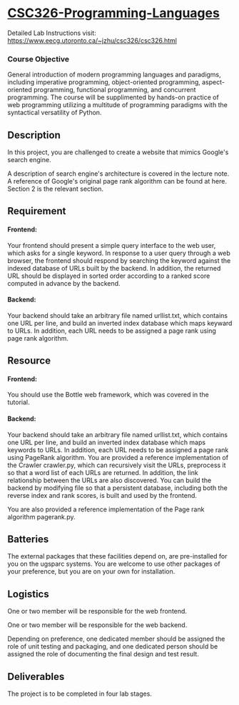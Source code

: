 # [CSC326-Programming-Languages](http://www.eecg.toronto.edu/~jzhu/csc326/csc326.html)

Detailed Lab Instructions visit: https://www.eecg.utoronto.ca/~jzhu/csc326/csc326.html

### Course Objective
General introduction of modern programming languages and paradigms, including imperative programming, object-oriented programming, aspect-oriented programming, functional programming, and concurrent programming. The course will be supplimented by hands-on practice of web programming utilizing a multitude of programming paradigms with the syntactical versatility of Python.

## Description	
In this project, you are challenged to create a website that mimics Google's search engine.

A description of search engine's architecture is covered in the lecture note. A reference of Google's original page rank algorithm can be found at here. Section 2 is the relevant section.

 
## Requirement	
 
#### Frontend:
Your frontend should present a simple query interface to the web user, which asks for a single keyword. In response to a user query through a web browser, the frontend should respond by searching the keyword against the indexed database of URLs built by the backend. In addition, the returned URL should be displayed in sorted order according to a ranked score computed in advance by the backend.
 
#### Backend:
Your backend should take an arbitrary file named urllist.txt, which contains one URL per line, and build an inverted index database which maps keyward to URLs. In addition, each URL needs to be assigned a page rank using page rank algorithm.
 
## Resource	
 
#### Frontend:
You should use the Bottle web framework, which was covered in the tutorial.
 
#### Backend:
Your backend should take an arbitrary file named urllist.txt, which contains one URL per line, and build an inverted index database which maps keywords to URLs. In addition, each URL needs to be assigned a page rank using PageRank algorithm.
You are provided a reference implementation of the Crawler crawler.py, which can recursively visit the URLs, preprocess it so that a word list of each URLs are returned. In addition, the link relationship between the URLs are also discovered. You can build the backend by modifying file so that a persistent database, including both the reverse index and rank scores, is built and used by the frontend.

You are also provided a reference implementation of the Page rank algorithm pagerank.py.

## Batteries
The external packages that these facilities depend on, are pre-installed for you on the ugsparc systems. You are welcome to use other packages of your preference, but you are on your own for installation.
 
## Logistics
One or two member will be responsible for the web frontend.

One or two member will be responsible for the web backend.

Depending on preference, one dedicated member should be assigned the role of unit testing and packaging, and one dedicated person should be assigned the role of documenting the final design and test result.
 
## Deliverables
The project is to be completed in four lab stages.
